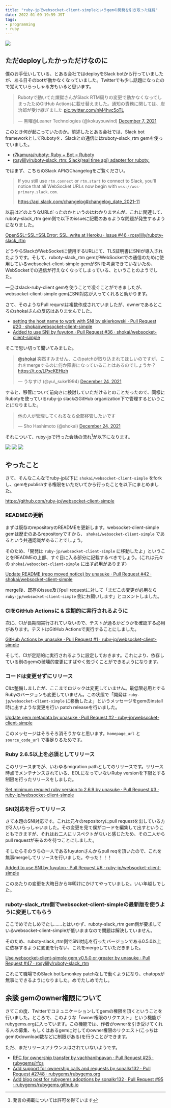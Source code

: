 ```yaml
---
title: "ruby-jpでwebsocket-client-simpleというgemの開発を引き取った経緯"
date: 2022-01-09 19:59 JST
tags:
- programming
- ruby
---
```


![](2022/websocket-client-simple-github.png)

## ただdeployしたかっただけなのに
僕のお手伝いしている、とある会社ではdeployをSlack botから行っていましたが、ある日そのbotが動かなくなっていました。Twitterでも少し話題になったので覚えていらっしゃる方もいると思います。

<blockquote class="twitter-tweet"><p lang="ja" dir="ltr">Rubotyで動いてた煉獄さんがSlack RTM周りの変更で動かなくなってしまったためGitHub Actionsに載せ替えました。通知の責務に関しては、炭治郎が受け継ぎました <a href="https://t.co/nM4hvc5oTL">pic.twitter.com/nM4hvc5oTL</a></p>&mdash; 黒曜@Leaner Technologies (@kokuyouwind) <a href="https://twitter.com/kokuyouwind/status/1468072928885735427?ref_src=twsrc%5Etfw">December 7, 2021</a></blockquote> <script async src="https://platform.twitter.com/widgets.js" charset="utf-8"></script>

このとき何が起こっていたのか。前述したとある会社では、Slack bot frameworkとしてRubotyを、Slackとの通信にはruboty-slack_rtm gemを使っていました。

* [r7kamura/ruboty: Ruby + Bot = Ruboty](https://github.com/r7kamura/ruboty)
* [rosylilly/ruboty-slack_rtm: Slack(real time api) adapter for ruboty.](https://github.com/rosylilly/ruboty-slack_rtm)

ではまず、こちらのSlack APIのChangelogをご覧ください。

> If you still use `rtm.connect` or `rtm.start` to connect to Slack, you'll notice that all WebSocket URLs now begin with `wss://wss-primary.slack.com`.
>
> https://api.slack.com/changelog#changelog_date_2021-11

以前はどのようなURLだったのかというのはわかりませんが、これに関連して、ruboty-slack_rtm gem側で以下のissueに記載のあるような問題が発生するようになりました。

[OpenSSL::SSL::SSLError: SSL_write at Heroku · Issue #46 · rosylilly/ruboty-slack_rtm](https://github.com/rosylilly/ruboty-slack_rtm/issues/46)

どうやらSlackがWebSocketに使用するURLにて、TLS証明書にSNIが導入されたようです。そして、ruboty-slack_rtm gemがWebSocketでの通信のために使用しているwebsocket-client-simple gemがSNIを考慮できていないため、WebSocketでの通信が行えなくなってしまっている、ということのようでした。

一旦はslack-ruby-client gemを使うことで凌ぐことができましたが、websocket-client-simple gemにSNI対応が入ってくれると助かります。

さて、そのようなPull requrstは複数作成されていましたが、ownerであるところのshokaiさんの反応はありませんでした。

* [setting the host name to work with SNI by skierkowski · Pull Request #20 · shokai/websocket-client-simple](https://github.com/shokai/websocket-client-simple/pull/20)
* [Added to use SNI by fuyuton · Pull Request #36 · shokai/websocket-client-simple](https://github.com/shokai/websocket-client-simple/pull/36)

そこで思い切って聞いてみました。

<blockquote class="twitter-tweet"><p lang="ja" dir="ltr"><a href="https://twitter.com/shokai?ref_src=twsrc%5Etfw">@shokai</a> 突然すみません、このpatchが取り込まれてほしいのですが、これをmergeするのに何か障害になっていることはあるのでしょうか？<a href="https://t.co/LPxcKEHizh">https://t.co/LPxcKEHizh</a></p>&mdash; うなすけ (@yu\_suke1994) <a href="https://twitter.com/yu_suke1994/status/1474220431192526848?ref_src=twsrc%5Etfw">December 24, 2021</a></blockquote> <script async src="https://platform.twitter.com/widgets.js" charset="utf-8"></script>

すると、移管について前向きに検討していただけるとのことだったので、同様にRubotyを使っているruby-jp slackのGitHub organization下で管理するということになりました。

<blockquote class="twitter-tweet"><p lang="ja" dir="ltr">他の人が管理してくれるなら全部移管したいです</p>&mdash; Sho Hashimoto (@shokai) <a href="https://twitter.com/shokai/status/1474253588516175872?ref_src=twsrc%5Etfw">December 24, 2021</a></blockquote> <script async src="https://platform.twitter.com/widgets.js" charset="utf-8"></script>

それについて、ruby-jpで行った会話の流れ[^slack]が以下になります。

[^slack]: 発言の掲載については許可を得ています

![](2022/websocket-client-simple-slack-1.png)
![](2022/websocket-client-simple-slack-2.png)
![](2022/websocket-client-simple-slack-3.png)

## やったこと
さて、そんなこんなでruby-jp以下に `shokai/websocket-client-simple` をforkし、gemをpublishする権限をいただいてから行ったことを以下にまとめました。

<https://github.com/ruby-jp/websocket-client-simple>

### READMEの更新
まずは既存のrepositoryのREADMEを更新します。websocket-client-simple gemは歴史のあるrepositoryですから、 `shokai/websocket-client-simple` であるという共通認識があることでしょう。

そのため、「開発は `ruby-jp/websocket-client-simple` に移動したよ」ということをREADMEの上部、すぐ目に入る部分に記載するべきでしょう。(これは元々の `shokai/websocket-client-simple` に出す必用があります)

[Update README (repo moved notice) by unasuke · Pull Request #42 · shokai/websocket-client-simple](https://github.com/shokai/websocket-client-simple/pull/42)

merge後、既存のissue及びpull requestに対して「まだこの変更が必用なら `ruby-jp/websocket-client-simple` 側にお願いします」とコメントしました。

### CIをGitHub Actionsに & 定期的に実行されるように
次に、CIが長期間実行されていないので、テストが通るかどうかを確認する必用があります。テストはGitHub Actionsで実行することにしました。

[GitHub Actions by unasuke · Pull Request #1 · ruby-jp/websocket-client-simple](https://github.com/ruby-jp/websocket-client-simple/pull/1)

そして、CIが定期的に実行されるように設定しておきます。これにより、依存している別のgemの破壊的変更にすばやく気づくことができるようになります。

### コードは変更せずにリリース
CIは整備しましたが、ここまでロジックは変更していません。最低限必用とするRubyのバージョンも変更していません。この状態で「開発は `ruby-jp/websocket-client-simple` に移動したよ」というメッセージをgemのinstall時に出すような変更を行い patch releaseを行いました。

[Update gem metadata by unasuke · Pull Request #2 · ruby-jp/websocket-client-simple](https://github.com/ruby-jp/websocket-client-simple/pull/2)

このメッセージはそろそろ消そうかなと思います。`homepage_url` と `source_code_url` で事足りるためです。

### Ruby 2.6.5以上を必須としてリリース
このリリースまでが、いわゆるmigration pathとしてのリリースです。リリース時点でメンテナンスされている、EOLになっていないRuby versionを下限とする制限を行ったリリースをしました。

[Set minimum requied ruby version to 2.6.9 by unasuke · Pull Request #3 · ruby-jp/websocket-client-simple](https://github.com/ruby-jp/websocket-client-simple/pull/3)

### SNI対応を行ってリリース
さて本題のSNI対応です。これは元々のrepositoryにpull requestを出している方が2人いらっしゃいました。その変更を見て僕がコードを編集して出すということもできますが、それはお二人にリスペクトがないと感じたため、その二人からpull requestが来るのを待つことにしました。

そしたらそのうちの一人であるfuyutonさんからpull reqを頂いたので、これを無事mergeしてリリースを行いました。やった！！！

[Added to use SNI by fuyuton · Pull Request #6 · ruby-jp/websocket-client-simple](https://github.com/ruby-jp/websocket-client-simple/pull/6)

このあたりの変更を大晦日から年明けにかけてやっていました。いい年越しでした。

### ruboty-slack_rtm側でwebsocket-client-simpleの最新版を使うように変更してもらう
ここでめでたしめでたし……とはいかず、ruboty-slack_rtm gem側が要求しているwebsocket-client-simpleが低いままなので問題は解決していません。

そのため、ruboty-slack_rtm側でSNI対応を行ったバージョンである0.5.0以上に依存するように変更を行ない、これをmergeしていただきました。 

[Use websocket-client-simple gem v0.5.0 or greater by unasuke · Pull Request #47 · rosylilly/ruboty-slack_rtm](https://github.com/rosylilly/ruboty-slack_rtm/pull/47)

これにて職場でのSlack botもmonkey patchなしで動くようになり、chatopsが無事にできるようになりました。めでたしめでたし。


## 余談 gemのowner権限について
さてこの度、Twitterでコミュニケーションしてgemの権限を頂くということを行いました。ところで、このような「owner権限のリクエスト」という機能がrubygems.orgに入っています。この機能では、作者がownerを引き受けてくれる人の募集、もしくはあるgemに対してのowner権限のリクエスト(こっちはgemのdownload数などに制限がある)を行うことができます。

ただ、まだリリースアナウンスはされていないようです。

* [RFC for ownership transfer by vachhanihpavan · Pull Request #25 · rubygems/rfcs](https://github.com/rubygems/rfcs/pull/25)
* [Add support for ownership calls and requests by sonalkr132 · Pull Request #2748 · rubygems/rubygems.org](https://github.com/rubygems/rubygems.org/pull/2748)
* [Add blog post for rubygems adoptions by sonalkr132 · Pull Request #95 · rubygems/rubygems.github.io](https://github.com/rubygems/rubygems.github.io/pull/95)
